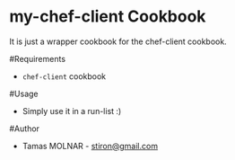 my-chef-client Cookbook
=======================

It is just a wrapper cookbook for the chef-client cookbook.

#Requirements

* `chef-client` cookbook

#Usage

* Simply use it in a run-list :)

#Author

* Tamas MOLNAR - stiron@gmail.com

